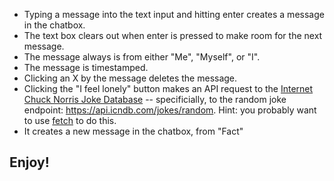 * Typing a message into the text input and hitting enter creates a message in the chatbox.
* The text box clears out when enter is pressed to make room for the next message.
* The message always is from either "Me", "Myself", or "I".
* The message is timestamped.
* Clicking an X by the message deletes the message.
* Clicking the "I feel lonely" button makes an API request to the [Internet Chuck Norris Joke Database](http://www.icndb.com/) -- specificially, to the random joke endpoint: https://api.icndb.com/jokes/random.  Hint: you probably want to use [fetch](https://developer.mozilla.org/en-US/docs/Web/API/Fetch_API/Using_Fetch) to do this.
* It creates a new message in the chatbox, from "Fact"	

## Enjoy!
